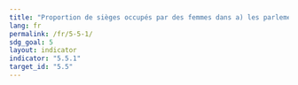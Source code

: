```yaml
---
title: "Proportion de sièges occupés par des femmes dans a) les parlements nationaux et b) les administrations locales"
lang: fr
permalink: /fr/5-5-1/
sdg_goal: 5
layout: indicator
indicator: "5.5.1"
target_id: "5.5"
---
```


